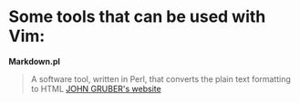 # Some tools that can be used with Vim:

**Markdown.pl**
>  A software tool, written in Perl, that converts the plain text formatting to HTML
>  [JOHN GRUBER's website](https://daringfireball.net/projects/markdown/)
